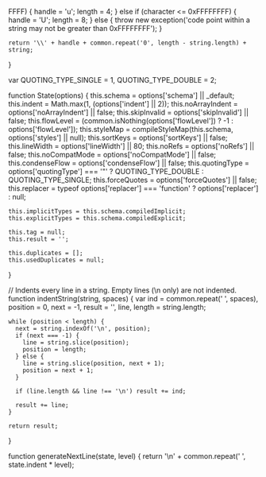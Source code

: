 FFFF) {
      handle = 'u';
      length = 4;
    } else if (character <= 0xFFFFFFFF) {
      handle = 'U';
      length = 8;
    } else {
      throw new exception('code point within a string may not be greater than 0xFFFFFFFF');
    }

    return '\\' + handle + common.repeat('0', length - string.length) + string;
  }


  var QUOTING_TYPE_SINGLE = 1,
      QUOTING_TYPE_DOUBLE = 2;

  function State(options) {
    this.schema        = options['schema'] || _default;
    this.indent        = Math.max(1, (options['indent'] || 2));
    this.noArrayIndent = options['noArrayIndent'] || false;
    this.skipInvalid   = options['skipInvalid'] || false;
    this.flowLevel     = (common.isNothing(options['flowLevel']) ? -1 : options['flowLevel']);
    this.styleMap      = compileStyleMap(this.schema, options['styles'] || null);
    this.sortKeys      = options['sortKeys'] || false;
    this.lineWidth     = options['lineWidth'] || 80;
    this.noRefs        = options['noRefs'] || false;
    this.noCompatMode  = options['noCompatMode'] || false;
    this.condenseFlow  = options['condenseFlow'] || false;
    this.quotingType   = options['quotingType'] === '"' ? QUOTING_TYPE_DOUBLE : QUOTING_TYPE_SINGLE;
    this.forceQuotes   = options['forceQuotes'] || false;
    this.replacer      = typeof options['replacer'] === 'function' ? options['replacer'] : null;

    this.implicitTypes = this.schema.compiledImplicit;
    this.explicitTypes = this.schema.compiledExplicit;

    this.tag = null;
    this.result = '';

    this.duplicates = [];
    this.usedDuplicates = null;
  }

  // Indents every line in a string. Empty lines (\n only) are not indented.
  function indentString(string, spaces) {
    var ind = common.repeat(' ', spaces),
        position = 0,
        next = -1,
        result = '',
        line,
        length = string.length;

    while (position < length) {
      next = string.indexOf('\n', position);
      if (next === -1) {
        line = string.slice(position);
        position = length;
      } else {
        line = string.slice(position, next + 1);
        position = next + 1;
      }

      if (line.length && line !== '\n') result += ind;

      result += line;
    }

    return result;
  }

  function generateNextLine(state, level) {
    return '\n' + common.repeat(' ', state.indent * level);
  